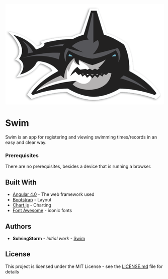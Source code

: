 <p style="align right"><img src="https://github.com/SolvingStorm/swim/blob/master/src/resources/shark-large2.png" /></p>

# Swim

Swim is an app for registering and viewing swimming times/records in an easy and clear way. 

### Prerequisites

There are no prerequisites, besides a device that is running a browser.

## Built With

* [Angular 4.0](https://angular.io/) - The web framework used
* [Bootstrap](https://ng-bootstrap.github.io/#/home) - Layout
* [Chart.js](http://www.chartjs.org/) - Charting
* [Font Awesome](http://fontawesome.io/) - iconic fonts

## Authors

* **SolvingStorm** - *Initial work* - [Swim](https://github.com/SolvingStorm/swim)

## License

This project is licensed under the MIT License - see the [LICENSE.md](LICENSE.md) file for details
